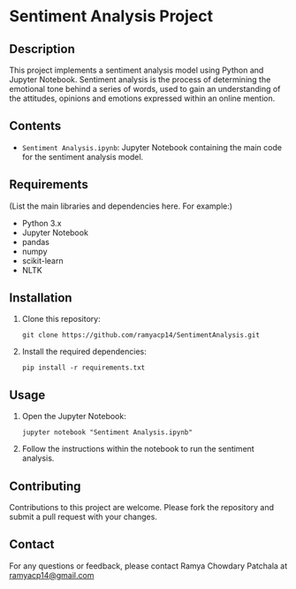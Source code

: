 # Sentiment Analysis Project

## Description
This project implements a sentiment analysis model using Python and Jupyter Notebook. Sentiment analysis is the process of determining the emotional tone behind a series of words, used to gain an understanding of the attitudes, opinions and emotions expressed within an online mention.

## Contents
- `Sentiment Analysis.ipynb`: Jupyter Notebook containing the main code for the sentiment analysis model.

## Requirements
(List the main libraries and dependencies here. For example:)
- Python 3.x
- Jupyter Notebook
- pandas
- numpy
- scikit-learn
- NLTK

## Installation
1. Clone this repository:
   ```
   git clone https://github.com/ramyacp14/SentimentAnalysis.git
   ```
2. Install the required dependencies:
   ```
   pip install -r requirements.txt
   ```

## Usage
1. Open the Jupyter Notebook:
   ```
   jupyter notebook "Sentiment Analysis.ipynb"
   ```
2. Follow the instructions within the notebook to run the sentiment analysis.

## Contributing
Contributions to this project are welcome. Please fork the repository and submit a pull request with your changes.

## Contact
For any questions or feedback, please contact Ramya Chowdary Patchala at ramyacp14@gmail.com
